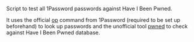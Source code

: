 Script to test all 1Password passwords against Have I Been Pwned.

It uses the official [op] command from 1Password (required to be set up
beforehand) to look up passwords and the unofficial tool [pwned] to check
against Have I Been Pwned database.


[op]: https://1password.com/de/downloads/command-line/
[pwned]: https://github.com/wKovacs64/pwned
